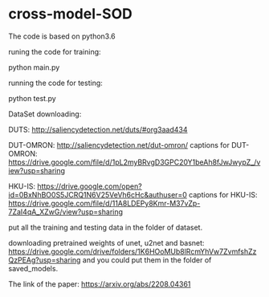# cross-model-SOD

The code is based on python3.6

runing the code for training:

python main.py

running the code for testing:

python test.py

DataSet downloading:

DUTS: http://saliencydetection.net/duts/#org3aad434

DUT-OMRON:  http://saliencydetection.net/dut-omron/
captions for DUT-OMRON: https://drive.google.com/file/d/1pL2myBRvgD3GPC20Y1beAh8fJwJwypZ_/view?usp=sharing

HKU-IS: https://drive.google.com/open?id=0BxNhBO0S5JCRQ1N6V25VeVh6cHc&authuser=0
captions for HKU-IS: https://drive.google.com/file/d/11A8LDEPy8Kmr-M37vZp-7ZaI4qA_XZwG/view?usp=sharing

put all the training and testing data in the folder of dataset.

downloading pretrained weights of unet, u2net and basnet: https://drive.google.com/drive/folders/1K6HOoMUb8lRcmYhVw7ZvmfshZzQzPEAg?usp=sharing and you could put them in the folder of saved_models.

The link of the paper: https://arxiv.org/abs/2208.04361


